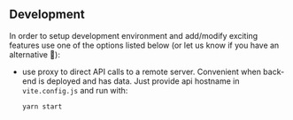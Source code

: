 ## Development

In order to setup development environment and add/modify exciting features use one of the options listed below (or let us know if you have an alternative 🎉):

-   use proxy to direct API calls to a remote server. Convenient when back-end
    is deployed and has data. Just provide api hostname in `vite.config.js`
    and run with:

    ```
    yarn start
    ```
